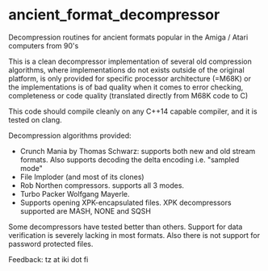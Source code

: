 # ancient_format_decompressor

Decompression routines for ancient formats popular in the Amiga / Atari computers from 90's

This is a clean decompressor implementation of several old compression algorithms, where implementations
do not exists outside of the original platform, is only provided for specific processor architecture (=M68K)
or the implementations is of bad quality when it comes to error checking, completeness or
code quality (translated directly from M68K code to C)

This code should compile cleanly on any C++14 capable compiler, and it is tested on clang.

Decompression algorithms provided:
- Crunch Mania by Thomas Schwarz: supports both new and old stream formats. Also supports decoding the
  delta encoding i.e. "sampled mode"
- File Imploder (and most of its clones)
- Rob Northen compressors. supports all 3 modes.
- Turbo Packer Wolfgang Mayerle.
- Supports opening XPK-encapsulated files. XPK decompressors supported are MASH, NONE and SQSH

Some decompressors have tested better than others. Support for data verification is severely lacking in most formats.
Also there is not support for password protected files.

Feedback: tz at iki dot fi
